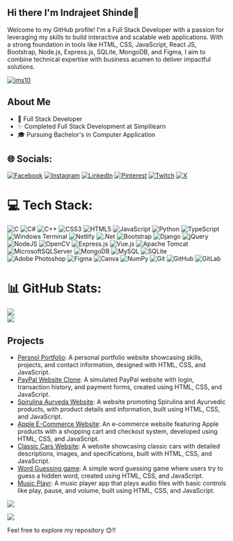 ## Hi there I'm Indrajeet Shinde👋
Welcome to my GitHub profile! I'm a Full Stack Developer with a passion for leveraging my skills to build interactive and scalable web applications. With a strong foundation in tools like HTML, CSS, JavaScript, React JS, Bootstrap, Node.js, Express.js, SQLite, MongoDB, and Figma, I aim to combine technical expertise with business acumen to deliver impactful solutions.

<p align="left"> <a href="https://github.com/ryo-ma/github-profile-trophy"><img src="https://github-profile-trophy.vercel.app/?username=ims10" alt="ims10" /></a> </p>

## About Me
- 💼 Full Stack Developer
- ✨ Completed Full Stack Development at Simplilearn
- 🎓 Pursuing Bachelor's in Computer Application
  
## 🌐 Socials:
[![Facebook](https://img.shields.io/badge/Facebook-%231877F2.svg?logo=Facebook&logoColor=white)](https://facebook.com/Indrajeet_m_s) [![Instagram](https://img.shields.io/badge/Instagram-%23E4405F.svg?logo=Instagram&logoColor=white)](https://instagram.com/i_m_s_001) [![LinkedIn](https://img.shields.io/badge/LinkedIn-%230077B5.svg?logo=linkedin&logoColor=white)](https://linkedin.com/in/https://www.linkedin.com/in/indrajeet-webdevloper) [![Pinterest](https://img.shields.io/badge/Pinterest-%23E60023.svg?logo=Pinterest&logoColor=white)](https://pinterest.com/IndrajeetShinde) [![Twitch](https://img.shields.io/badge/Twitch-%239146FF.svg?logo=Twitch&logoColor=white)](https://twitch.tv/Indrajeet_Shinde_Webdev) [![X](https://img.shields.io/badge/X-black.svg?logo=X&logoColor=white)](https://x.com/IndrajeetShindeXWebDev) 

# 💻 Tech Stack:
![C](https://img.shields.io/badge/c-%2300599C.svg?style=for-the-badge&logo=c&logoColor=white) ![C#](https://img.shields.io/badge/c%23-%23239120.svg?style=for-the-badge&logo=csharp&logoColor=white) ![C++](https://img.shields.io/badge/c++-%2300599C.svg?style=for-the-badge&logo=c%2B%2B&logoColor=white) ![CSS3](https://img.shields.io/badge/css3-%231572B6.svg?style=for-the-badge&logo=css3&logoColor=white) ![HTML5](https://img.shields.io/badge/html5-%23E34F26.svg?style=for-the-badge&logo=html5&logoColor=white) ![JavaScript](https://img.shields.io/badge/javascript-%23323330.svg?style=for-the-badge&logo=javascript&logoColor=%23F7DF1E) ![Python](https://img.shields.io/badge/python-3670A0?style=for-the-badge&logo=python&logoColor=ffdd54) ![TypeScript](https://img.shields.io/badge/typescript-%23007ACC.svg?style=for-the-badge&logo=typescript&logoColor=white) ![Windows Terminal](https://img.shields.io/badge/Windows%20Terminal-%234D4D4D.svg?style=for-the-badge&logo=windows-terminal&logoColor=white) ![Netlify](https://img.shields.io/badge/netlify-%23000000.svg?style=for-the-badge&logo=netlify&logoColor=#00C7B7)  ![.Net](https://img.shields.io/badge/.NET-5C2D91?style=for-the-badge&logo=.net&logoColor=white) ![Bootstrap](https://img.shields.io/badge/bootstrap-%238511FA.svg?style=for-the-badge&logo=bootstrap&logoColor=white) ![Django](https://img.shields.io/badge/django-%23092E20.svg?style=for-the-badge&logo=django&logoColor=white) ![jQuery](https://img.shields.io/badge/jquery-%230769AD.svg?style=for-the-badge&logo=jquery&logoColor=white) ![NodeJS](https://img.shields.io/badge/node.js-6DA55F?style=for-the-badge&logo=node.js&logoColor=white) ![OpenCV](https://img.shields.io/badge/opencv-%23white.svg?style=for-the-badge&logo=opencv&logoColor=white) ![Express.js](https://img.shields.io/badge/express.js-%23404d59.svg?style=for-the-badge&logo=express&logoColor=%2361DAFB) ![Vue.js](https://img.shields.io/badge/vue.js-%2335495e.svg?style=for-the-badge&logo=vuedotjs&logoColor=%234FC08D) ![Apache Tomcat](https://img.shields.io/badge/apache%20tomcat-%23F8DC75.svg?style=for-the-badge&logo=apache-tomcat&logoColor=black) ![MicrosoftSQLServer](https://img.shields.io/badge/Microsoft%20SQL%20Server-CC2927?style=for-the-badge&logo=microsoft%20sql%20server&logoColor=white) ![MongoDB](https://img.shields.io/badge/MongoDB-%234ea94b.svg?style=for-the-badge&logo=mongodb&logoColor=white) ![MySQL](https://img.shields.io/badge/mysql-4479A1.svg?style=for-the-badge&logo=mysql&logoColor=white) ![SQLite](https://img.shields.io/badge/sqlite-%2307405e.svg?style=for-the-badge&logo=sqlite&logoColor=white) ![Adobe Photoshop](https://img.shields.io/badge/adobe%20photoshop-%2331A8FF.svg?style=for-the-badge&logo=adobe%20photoshop&logoColor=white) ![Figma](https://img.shields.io/badge/figma-%23F24E1E.svg?style=for-the-badge&logo=figma&logoColor=white) ![Canva](https://img.shields.io/badge/Canva-%2300C4CC.svg?style=for-the-badge&logo=Canva&logoColor=white) ![NumPy](https://img.shields.io/badge/numpy-%23013243.svg?style=for-the-badge&logo=numpy&logoColor=white)  ![Git](https://img.shields.io/badge/git-%23F05033.svg?style=for-the-badge&logo=git&logoColor=white) ![GitHub](https://img.shields.io/badge/github-%23121011.svg?style=for-the-badge&logo=github&logoColor=white) ![GitLab](https://img.shields.io/badge/gitlab-%23181717.svg?style=for-the-badge&logo=gitlab&logoColor=white)

# 📊 GitHub Stats:
![](https://github-readme-stats.vercel.app/api?username=ims10&theme=holi&hide_border=false&include_all_commits=true&count_private=false)<br/>
![](https://github-readme-streak-stats.herokuapp.com/?user=ims10&theme=holi&hide_border=false)<br/>

## Projects
- [Persnol Portfolio](https://indrajeet-s-portfolio.netlify.app): A personal portfolio website showcasing skills, projects, and contact information, designed with HTML, CSS, and JavaScript.
- [PayPal Website Clone](https://pay-pal-clone-website.netlify.app): A simulated PayPal website with login, transaction history, and payment forms, created using HTML, CSS, and JavaScript.
- [Spirulina Aurveda Website](https://sk-spirulina-farming.netlify.app): A website promoting Spirulina and Ayurvedic products, with product details and information, built using HTML, CSS, and JavaScript.
- [Apple E-Commerce Website](https://istore-gadgets-ecom.netlify.app): An e-commerce website featuring Apple products with a shopping cart and checkout system, developed using HTML, CSS, and JavaScript.
- [Classic Cars Website](https://classic-cars-ecom-website.netlify.app): A website showcasing classic cars with detailed descriptions, images, and specifications, built with HTML, CSS, and JavaScript.
- [Word Guessing game](https://indrajeets-word-guess-game.netlify.app): A simple word guessing game where users try to guess a hidden word, created using HTML, CSS, and JavaScript.
- [Music Playr](https://ims-music-player.netlify.app): A music player app that plays audio files with basic controls like play, pause, and volume, built using HTML, CSS, and JavaScript.

  
![](https://github-readme-stats.vercel.app/api/top-langs/?username=ims10&theme=holi&hide_border=false&include_all_commits=true&count_private=false&layout=compact)

[![](https://visitcount.itsvg.in/api?id=ims10&icon=0&color=0)](https://visitcount.itsvg.in)

<!-- Proudly created with GPRM ( https://gprm.itsvg.in ) -->

Feel free to explore my repository 😊!!

